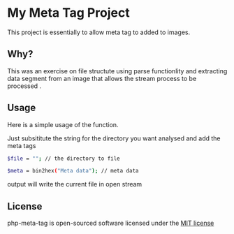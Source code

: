 # My Meta Tag Project

This project is essentially to allow meta tag to added to images.

## Why?

This was an exercise on file structute using parse functionlity and extracting data segment from an image that allows the stream process
to be processed .


## Usage

Here is a simple usage of the function.

Just subsititute the string for the directory you want analysed and add the meta tags 
```bash
$file = ""; // the directory to file

$meta = bin2hex("Meta data"); // meta data
```
output will write the current file in open stream

## License

php-meta-tag is open-sourced software licensed under the [MIT license](https://opensource.org/licenses/MIT)
